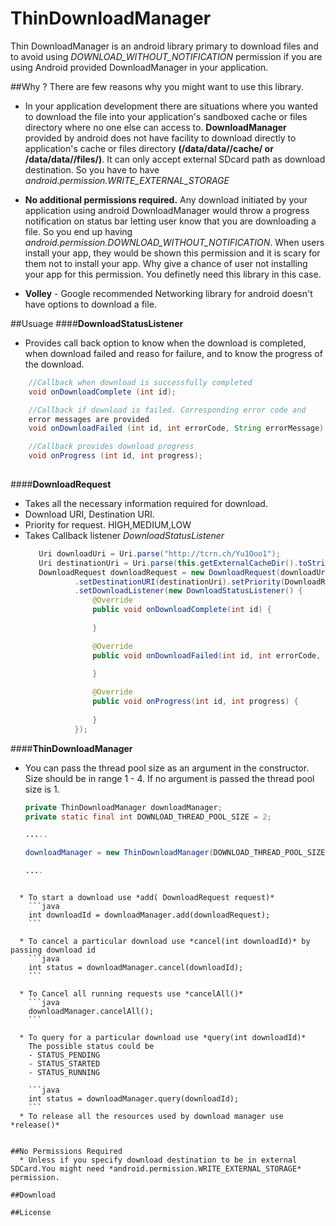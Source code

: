 ThinDownloadManager
===================

Thin DownloadManager is an android library primary to download files and to avoid using *DOWNLOAD_WITHOUT_NOTIFICATION* permission if you are using Android provided DownloadManager in your application. 


##Why ?
  There are few reasons why you might want to use this library.
  * In your application development there are situations where you wanted to download the file into your application's sandboxed cache or files directory where no one else can access to. **DownloadManager** provided by android does not have facility to download directly to application's cache or files directory **(/data/data/<package>/cache/ or /data/data/<pacakge>/files/)**. It can only accept external SDcard path as download destination. So you have to have *android.permission.WRITE_EXTERNAL_STORAGE*
  
  * **No additional permissions required.** Any download initiated by your application using android DownloadManager would throw a progress notification on status bar letting user know that you are downloading a file. So you end up having *android.permission.DOWNLOAD_WITHOUT_NOTIFICATION*. When users install your app, they would be shown this permission and it is scary for them not to install your app. Why give a chance of user not installing your app for this permission. You definetly need this library in this case. 
  
  * **Volley** - Google recommended Networking library for android doesn't have options to download a file. 
  

##Usuage
####**DownloadStatusListener**
  * Provides call back option to know when the download is completed, when download failed and reaso for failure, and to know the progress of the download.
``` java
    //Callback when download is successfully completed
    void onDownloadComplete (int id);

    //Callback if download is failed. Corresponding error code and 
    error messages are provided
    void onDownloadFailed (int id, int errorCode, String errorMessage);

    //Callback provides download progress
	void onProgress (int id, int progress); 
	
```

####**DownloadRequest**
  * Takes all the necessary information required for download.
  * Download URI, Destination URI.
  * Priority for request. HIGH,MEDIUM,LOW
  * Takes Callback listener *DownloadStatusListener*
     ``` java
        Uri downloadUri = Uri.parse("http://tcrn.ch/Yu1Ooo1");
        Uri destinationUri = Uri.parse(this.getExternalCacheDir().toString()+"/test.mp4");
        DownloadRequest downloadRequest = new DownloadRequest(downloadUri)
                .setDestinationURI(destinationUri).setPriority(DownloadRequest.Priority.HIGH)
                .setDownloadListener(new DownloadStatusListener() {
                    @Override
                    public void onDownloadComplete(int id) {
                        
                    }

                    @Override
                    public void onDownloadFailed(int id, int errorCode, String errorMessage) {
                        
                    }

                    @Override
                    public void onProgress(int id, int progress) {
                        
                    }
                });

     ```

####**ThinDownloadManager** 
  * You can pass the thread pool size as an argument in the constructor. Size should be in range 1 - 4. If no argument is passed the thread pool size is 1.
  	``` java
    private ThinDownloadManager downloadManager;
    private static final int DOWNLOAD_THREAD_POOL_SIZE = 2;
    
    .....
    
    downloadManager = new ThinDownloadManager(DOWNLOAD_THREAD_POOL_SIZE);
    
    ....
```
  
  * To start a download use *add( DownloadRequest request)*
   	```java
   	int downloadId = downloadManager.add(downloadRequest);
   	```

  * To cancel a particular download use *cancel(int downloadId)* by passing download id
  	```java
  	int status = downloadManager.cancel(downloadId);
  	```

  * To Cancel all running requests use *cancelAll()*
  	```java
  	downloadManager.cancelAll();
  	```

  * To query for a particular download use *query(int downloadId)*
    The possible status could be
  	- STATUS_PENDING
  	- STATUS_STARTED
  	- STATUS_RUNNING
  	
  	```java
  	int status = downloadManager.query(downloadId);
  	```
  * To release all the resources used by download manager use *release()*


##No Permissions Required
  * Unless if you specify download destination to be in external SDCard.You might need *android.permission.WRITE_EXTERNAL_STORAGE* permission.

##Download

##License



